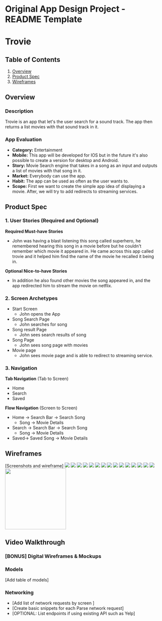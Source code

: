 Original App Design Project - README Template
===

# Trovie

## Table of Contents
1. [Overview](#Overview)
2. [Product Spec](#Product-Spec)
3. [Wireframes](#Wireframes)

## Overview
### Description
Trovie is an app that let's the user search for a sound track. The app then returns a list movies with that sound track in it.

### App Evaluation
- **Category:** Entertainment
- **Mobile:** This app will be developed for IOS but in the future it's also possible to create a version for desktop and Android.
- **Story:** Movie Search engine that takes in a song as an input and outputs a list of movies with that song in it.
- **Market:** Everybody can use the app.
- **Habit:** The app can be used as often as the user wants to.
- **Scope:** First we want to create the simple app idea of displaying a movie. After, we will try to add redirects to streaming services.

## Product Spec

### 1. User Stories (Required and Optional)

**Required Must-have Stories**

* John was having a blast listening this song called superhero, he remembered hearing this song in a movie before but he couldn't remember which movie it appeared in. He came across this app called trovie and it helped him find the name of the movie he recalled it being in. 

**Optional Nice-to-have Stories**

* In addition he also found other movies the song appeared in, and the app redirected him to stream the movie on netflix.

### 2. Screen Archetypes

* Start Screen
   * John opens the App
* Song Search Page
   * John searches for song
* Song result Page
   * John sees search results of song
* Song Page
   * John sees song page with movies
* Movie page
   * John sees movie page and is able to redirect to streaming service.

### 3. Navigation

**Tab Navigation** (Tab to Screen)

* Home
* Search
* Saved

**Flow Navigation** (Screen to Screen)

* Home -> Search Bar -> Search Song
   * Song -> Movie Details
* Search -> Search Bar -> Search Song
   * Song -> Movie Details
* Saved-> Saved Song -> Movie Details

## Wireframes
[Screenshots and wireframe]
![](https://i.ibb.co/L0Qsn06/Whats-App-Image-2023-04-01-at-11-18-07-AM.jpg)
![](https://i.imgur.com/BF0Plsp.png)
![](https://i.imgur.com/9AdyHz9.png)
![](https://i.imgur.com/8cfPQOI.png)
![](https://i.imgur.com/ibGoXoz.png)
![](https://i.imgur.com/oSVioxT.png)
![](https://i.imgur.com/9PMxELR.png)
![](https://i.imgur.com/mld755z.png)
![](https://i.imgur.com/XZzyUxU.png)
![](https://i.imgur.com/06Q5jCF.png)
![](https://i.imgur.com/pe0e9mT.png)
![](https://i.imgur.com/mhcr4ZK.png)
![](https://i.imgur.com/9LEk4Js.png)
![](https://i.imgur.com/MchnPoM.png)
![](https://i.imgur.com/wuczXwq.png)
<img src="(https://i.ibb.co/L0Qsn06/Whats-App-Image-2023-04-01-at-11-18-07-AM.jpg)" width=200>


## Video Walkthrough

### [BONUS] Digital Wireframes & Mockups

### Models
[Add table of models]
### Networking
- [Add list of network requests by screen ]
- [Create basic snippets for each Parse network request]
- [OPTIONAL: List endpoints if using existing API such as Yelp]
